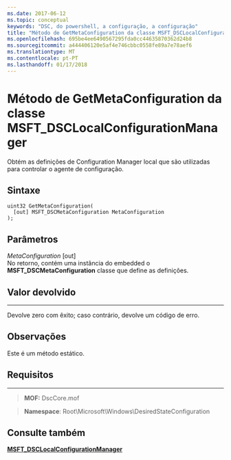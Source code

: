 ```yaml
---
ms.date: 2017-06-12
ms.topic: conceptual
keywords: "DSC, do powershell, a configuração, a configuração"
title: "Método de GetMetaConfiguration da classe MSFT_DSCLocalConfigurationManager"
ms.openlocfilehash: 695be4ee6490567295fda0cc44635870362d24b8
ms.sourcegitcommit: a444406120e5af4e746cbbc0558fe89a7e78aef6
ms.translationtype: MT
ms.contentlocale: pt-PT
ms.lasthandoff: 01/17/2018
---
```

# <a name="getmetaconfiguration-method-of-the-msftdsclocalconfigurationmanager-class"></a>Método de GetMetaConfiguration da classe MSFT_DSCLocalConfigurationManager

Obtém as definições de Configuration Manager local que são utilizadas para controlar o agente de configuração.

<a name="syntax"></a>Sintaxe
------

```mof
uint32 GetMetaConfiguration(
  [out] MSFT_DSCMetaConfiguration MetaConfiguration
);
```

<a name="parameters"></a>Parâmetros
----------

*MetaConfiguration* \[out\]  
No retorno, contém uma instância do embedded o **MSFT_DSCMetaConfiguration** classe que define as definições.

## <a name="return-value"></a>Valor devolvido
------------

Devolve zero com êxito; caso contrário, devolve um código de erro.

## <a name="remarks"></a>Observações

Este é um método estático.

## <a name="requirements"></a>Requisitos
------------
>**MOF:** DscCore.mof

>**Namespace**: Root\Microsoft\Windows\DesiredStateConfiguration


## <a name="see-also"></a>Consulte também


[**MSFT_DSCLocalConfigurationManager**](msft-dsclocalconfigurationmanager.md)


 

 



